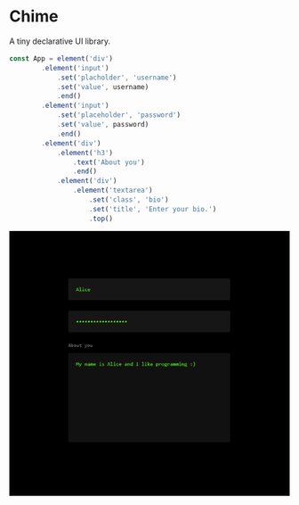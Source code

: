 # Chime

A tiny declarative UI library.

```js
const App = element('div')
        .element('input')
            .set('placholder', 'username')
            .set('value', username)
            .end()
        .element('input')
            .set('placeholder', 'password')
            .set('value', password)
            .end()
        .element('div')
            .element('h3')
                .text('About you')
                .end()
            .element('div')
                .element('textarea')
                    .set('class', 'bio')
                    .set('title', 'Enter your bio.')
                    .top()
```

<img src='https://github.com/oelin/chime/blob/main/images/form.png'>
